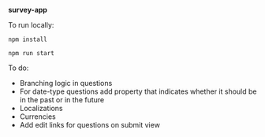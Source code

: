 **survey-app**

To run locally:

`npm install`

`npm run start`

To do:

- Branching logic in questions
- For date-type questions add property that indicates whether it should be in the past or in the future
- Localizations
- Currencies
- Add edit links for questions on submit view
